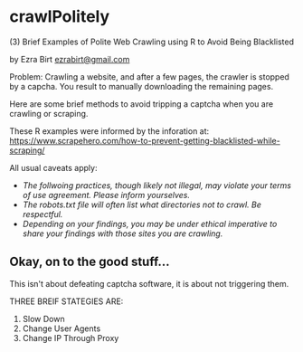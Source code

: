 # crawlPolitely
(3) Brief Examples of Polite Web Crawling using R to Avoid Being Blacklisted

by Ezra Birt
ezrabirt@gmail.com

 
Problem: Crawling a website, and after a few pages, the crawler is stopped by a capcha. You result to manually downloading the remaining pages.

Here are some brief methods to avoid tripping a captcha when you are crawling or scraping.

These R examples were informed by the inforation at:
https://www.scrapehero.com/how-to-prevent-getting-blacklisted-while-scraping/

All usual caveats apply:
- _The follwoing practices, though likely not illegal, may violate your terms of use agreement. Please inform yourselves._
- _The robots.txt file will often list what directories not to crawl.  Be respectful._
- _Depending on your findings, you may be under ethical imperative to share your findings with those sites you are crawling._


## Okay, on to the good stuff...

This isn't about defeating captcha software, it is about not triggering them.

THREE BREIF STATEGIES ARE:
1. Slow Down
2. Change User Agents
3. Change IP Through Proxy
